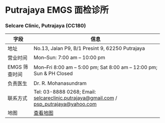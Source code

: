 # Putrajaya EMGS 面检诊所

### Selcare Clinic, Putrajaya (CC180)

| 字段 | 信息 |
|------|------|
| 地址 | No.13, Jalan P9, B/1 Presint 9, 62250 Putrajaya |
| 营业时间 | Mon–Sun: 7:00 am – 10:00 pm |
| EMGS 筛查时间 | Mon–Fri 8:00 am – 5:00 pm; Sat 8:00 am – 12:00 pm; Sun & PH Closed |
| 负责医生 | Dr. R. Mohanasundram |
| 联系方式 | Tel: 03-8888 0268; Email: selcareclinic.putrajaya@gmail.com / psp_putrajaya@yahoo.com |
| 地图 | [查看地图](https://www.google.com/maps/place/Selcare+Clinic+Putrajaya) |

